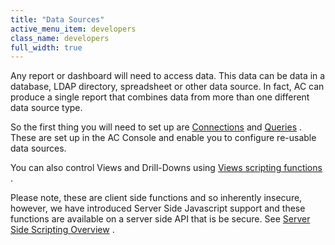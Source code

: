```yaml
---
title: "Data Sources"
active_menu_item: developers
class_name: developers
full_width: true
---
```



Any report or dashboard will need to access data. This data can be data in a database, LDAP directory, spreadsheet or other data source. In fact, AC can produce a single report that combines data from more than one different data source type.

So the first thing you will need to set up are [Connections](/developers/documentation/product-guide/the-console/console-tabs/connections/) and [Queries](/developers/documentation/product-guide/the-console/console-tabs/queries/) . These are set up in the AC Console and enable you to configure re-usable data sources.

You can also control Views and Drill-Downs using [Views scripting functions](/developers/documentation/scripting-apis/client-api/data-view-functions/) .

Please note, these are client side functions and so inherently insecure, however, we have introduced Server Side Javascript support and these functions are available on a server side API that is be secure. See [Server Side Scripting Overview](/developers/documentation/scripting-apis/server-side-scripting-overview/) .

